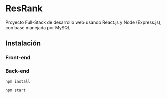 # ResRank
Proyecto Full-Stack de desarrollo web usando React.js y Node (Express.js), con base manejada por MySQL.

## Instalación
### Front-end

### Back-end

``` npm install ```

``` npm start ```